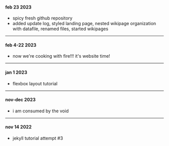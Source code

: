 
#### feb 23 2023

- spicy fresh github repository
- added update log, styled landing page, nested wikipage organization with datafile, renamed files, started wikipages

---

#### feb 4-22 2023

- now we're cooking with fire!!! it's website time!

---

#### jan 1 2023

- flexbox layout tutorial

---

#### nov-dec 2023

- i am consumed by the void

---

#### nov 14 2022

- jekyll tutorial attempt #3
